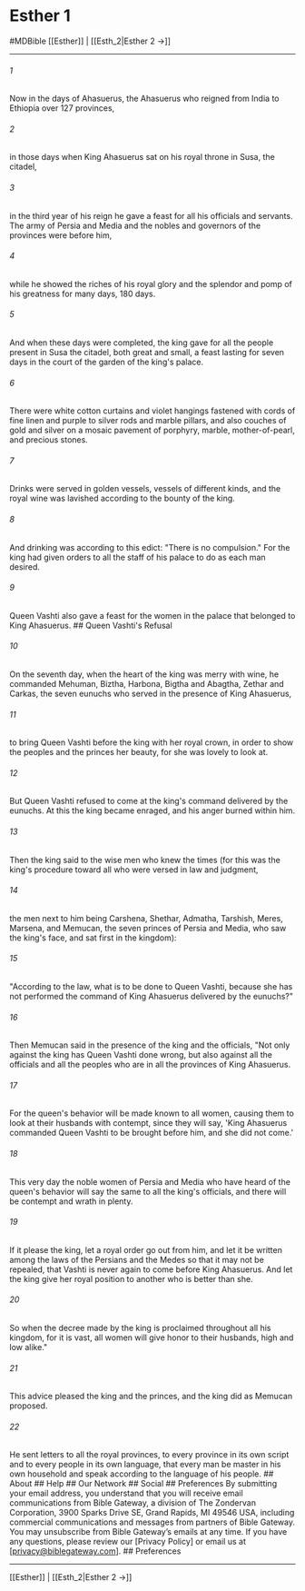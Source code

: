 # Esther 1
#MDBible
[[Esther]] | [[Esth_2|Esther 2 →]]

***






###### 1 


Now in the days of Ahasuerus, the Ahasuerus who reigned from India to Ethiopia over 127 provinces, 





###### 2 


in those days when King Ahasuerus sat on his royal throne in Susa, the citadel, 





###### 3 


in the third year of his reign he gave a feast for all his officials and servants. The army of Persia and Media and the nobles and governors of the provinces were before him, 





###### 4 


while he showed the riches of his royal glory and the splendor and pomp of his greatness for many days, 180 days. 





###### 5 


And when these days were completed, the king gave for all the people present in Susa the citadel, both great and small, a feast lasting for seven days in the court of the garden of the king's palace. 





###### 6 


There were white cotton curtains and violet hangings fastened with cords of fine linen and purple to silver rods and marble pillars, and also couches of gold and silver on a mosaic pavement of porphyry, marble, mother-of-pearl, and precious stones. 





###### 7 


Drinks were served in golden vessels, vessels of different kinds, and the royal wine was lavished according to the bounty of the king. 





###### 8 


And drinking was according to this edict: "There is no compulsion." For the king had given orders to all the staff of his palace to do as each man desired. 





###### 9 


Queen Vashti also gave a feast for the women in the palace that belonged to King Ahasuerus. ## Queen Vashti's Refusal 





###### 10 


On the seventh day, when the heart of the king was merry with wine, he commanded Mehuman, Biztha, Harbona, Bigtha and Abagtha, Zethar and Carkas, the seven eunuchs who served in the presence of King Ahasuerus, 





###### 11 


to bring Queen Vashti before the king with her royal crown, in order to show the peoples and the princes her beauty, for she was lovely to look at. 





###### 12 


But Queen Vashti refused to come at the king's command delivered by the eunuchs. At this the king became enraged, and his anger burned within him. 





###### 13 


Then the king said to the wise men who knew the times (for this was the king's procedure toward all who were versed in law and judgment, 





###### 14 


the men next to him being Carshena, Shethar, Admatha, Tarshish, Meres, Marsena, and Memucan, the seven princes of Persia and Media, who saw the king's face, and sat first in the kingdom): 





###### 15 


"According to the law, what is to be done to Queen Vashti, because she has not performed the command of King Ahasuerus delivered by the eunuchs?" 





###### 16 


Then Memucan said in the presence of the king and the officials, "Not only against the king has Queen Vashti done wrong, but also against all the officials and all the peoples who are in all the provinces of King Ahasuerus. 





###### 17 


For the queen's behavior will be made known to all women, causing them to look at their husbands with contempt, since they will say, 'King Ahasuerus commanded Queen Vashti to be brought before him, and she did not come.' 





###### 18 


This very day the noble women of Persia and Media who have heard of the queen's behavior will say the same to all the king's officials, and there will be contempt and wrath in plenty. 





###### 19 


If it please the king, let a royal order go out from him, and let it be written among the laws of the Persians and the Medes so that it may not be repealed, that Vashti is never again to come before King Ahasuerus. And let the king give her royal position to another who is better than she. 





###### 20 


So when the decree made by the king is proclaimed throughout all his kingdom, for it is vast, all women will give honor to their husbands, high and low alike." 





###### 21 


This advice pleased the king and the princes, and the king did as Memucan proposed. 





###### 22 


He sent letters to all the royal provinces, to every province in its own script and to every people in its own language, that every man be master in his own household and speak according to the language of his people. ## About ## Help ## Our Network ## Social ## Preferences By submitting your email address, you understand that you will receive email communications from Bible Gateway, a division of The Zondervan Corporation, 3900 Sparks Drive SE, Grand Rapids, MI 49546 USA, including commercial communications and messages from partners of Bible Gateway. You may unsubscribe from Bible Gateway&rsquo;s emails at any time. If you have any questions, please review our [Privacy Policy] or email us at [privacy@biblegateway.com]. ## Preferences

***

[[Esther]] | [[Esth_2|Esther 2 →]]
